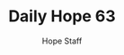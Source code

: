 ---
image: /assets/img/daily-hope-default-artwork.png
title: Daily Hope 63
number: 63
categories:
  - Daily Hope
author: Hope Staff
notes: Daily Hope 63
embed: >-
  <iframe style="border-radius:12px" src="https://open.spotify.com/embed/episode/5MhUYM3wBUPOq09EVqszvb?utm_source=generator" width="100%" height="152" frameBorder="0" allowfullscreen="" allow="autoplay; clipboard-write; encrypted-media; fullscreen; picture-in-picture" loading="lazy"></iframe>
---
